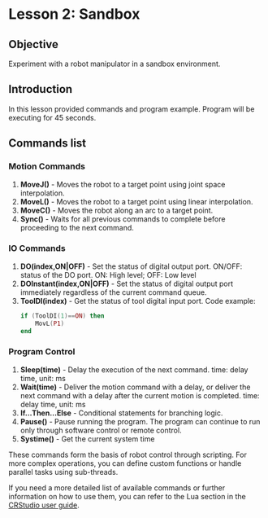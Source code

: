 # Lesson 2: Sandbox

## Objective
Experiment with a robot manipulator in a sandbox environment.

## Introduction
In this lesson provided commands and program example. Program will be executing for 45 seconds.

## Commands list

### Motion Commands
1. **MoveJ()** - Moves the robot to a target point using joint space interpolation.
2. **MoveL()** - Moves the robot to a target point using linear interpolation.
3. **MoveC()** - Moves the robot along an arc to a target point.
4. **Sync()** - Waits for all previous commands to complete before proceeding to the next command.

### IO Commands
1. **DO(index,ON|OFF)** - Set the status of digital output port. ON/OFF: status of the DO port. ON: High level; OFF: Low level
2. **DOInstant(index,ON|OFF)** - Set the status of digital output port immediately regardless of the current command queue.
3. **ToolDI(index)** - Get the status of tool digital input port.
    Code example:
    ```lua
    if (ToolDI(1)==ON) then
        MovL(P1)
    end
    ```

### Program Control
1. **Sleep(time)** - Delay the execution of the next command. time: delay time, unit: ms
2. **Wait(time)** - Deliver the motion command with a delay, or deliver the next command with a delay after the current
motion is completed. time: delay time, unit: ms
3. **If...Then...Else** - Conditional statements for branching logic.
4. **Pause()** - Pause running the program. The program can continue to run only through software control or remote
control.
5. **Systime()** - Get the current system time

These commands form the basis of robot control through scripting. For more complex operations, you can define custom functions or handle parallel tasks using sub-threads.

If you need a more detailed list of available commands or further information on how to use them, you can refer to the Lua section in the [CRStudio user guide](https://download.dobot.cc/2024/04/Dobot%20CRStudio%20User%20Guide%20%28MG400%26M1%20Pro%29_V4.13.0_2.14.0_20240311_en.pdf).